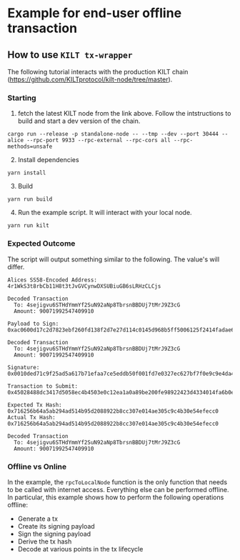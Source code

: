 # Example for end-user offline transaction

## How to use `KILT tx-wrapper`

The following tutorial interacts with the production KILT chain (<https://github.com/KILTprotocol/kilt-node/tree/master>).

### Starting

1. fetch the latest KILT node from the link above. Follow the intstructions to build and start a dev version of the chain.

```shell
cargo run --release -p standalone-node -- --tmp --dev --port 30444 --alice --rpc-port 9933 --rpc-external --rpc-cors all --rpc-methods=unsafe
```

2. Install dependencies

```shell
yarn install
```

3. Build

```shell
yarn run build
```

4. Run the example script. It will interact with your local node.

```shell
yarn run kilt
```

### Expected Outcome

The script will output something similar to the following. The value's will differ.

```shell
Alices SS58-Encoded Address: 4r1WkS3t8rbCb11H8t3tJvGVCynwDXSUBiuGB6sLRHzCLCjs

Decoded Transaction
  To: 4sejigvu6STHdYmmYf2SuN92aNp8TbrsnBBDUj7tMrJ9Z3cG 
  Amount: 90071992547409910

Payload to Sign: 0xac0600d17c2d7823ebf260fd138f2d7e27d114c0145d968b5ff5006125f2414fadae6913f6ffffffffff3f01150100000800000002000000b0a7ed308ee3d3a1ade33110ee16a9e250569aba73215bdba9d43f11f4a19af2fa546fa6858119285211ed825095d163d4a7de50e2d1e9fe2110ab1ea035bb08

Decoded Transaction
  To: 4sejigvu6STHdYmmYf2SuN92aNp8TbrsnBBDUj7tMrJ9Z3cG
  Amount: 90071992547409910

Signature: 0x0010ded71c9f25ad5a617b71efaa7ce5eddb50f001fd7e0327ec627bf7f0e9c9e4da4d15b630d03fdee83304669e02214c9e38e42ab942191098a7a68ca48dff0c

Transaction to Submit: 0x45028488dc3417d5058ec4b4503e0c12ea1a0a89be200fe98922423d4334014fa6b0ee0010ded71c9f25ad5a617b71efaa7ce5eddb50f001fd7e0327ec627bf7f0e9c9e4da4d15b630d03fdee83304669e02214c9e38e42ab942191098a7a68ca48dff0c150100000600d17c2d7823ebf260fd138f2d7e27d114c0145d968b5ff5006125f2414fadae6913f6ffffffffff3f01

Expected Tx Hash: 0x716256b64a5ab294ad514b95d2088922b8cc307e014ae305c9c4b30e54efecc0
Actual Tx Hash: 0x716256b64a5ab294ad514b95d2088922b8cc307e014ae305c9c4b30e54efecc0

Decoded Transaction
  To: 4sejigvu6STHdYmmYf2SuN92aNp8TbrsnBBDUj7tMrJ9Z3cG
  Amount: 90071992547409910
```

### Offline vs Online

In the example, the `rpcToLocalNode` function is the only function that needs to be called with internet access. Everything else can be performed offline. In particular, this example shows how to perform the following operations offline:

* Generate a tx
* Create its signing payload
* Sign the signing payload
* Derive the tx hash
* Decode at various points in the tx lifecycle
